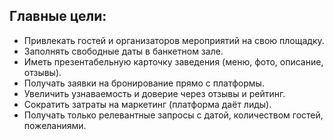 ## Главные цели:

- Привлекать гостей и организаторов мероприятий на свою площадку.
- Заполнять свободные даты в банкетном зале.
- Иметь презентабельную карточку заведения (меню, фото, описание, отзывы).
- Получать заявки на бронирование прямо с платформы.
- Увеличить узнаваемость и доверие через отзывы и рейтинг.
- Сократить затраты на маркетинг (платформа даёт лиды).
- Получать только релевантные запросы с датой, количеством гостей, пожеланиями.